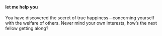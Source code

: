 #### let me help you
You have discovered the secret of true happiness—concerning yourself with the welfare of others. Never mind your own interests, how’s the next fellow getting along?